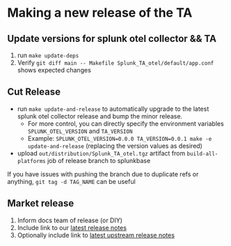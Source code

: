# Making a new release of the TA

## Update versions for splunk otel collector && TA
1. run `make update-deps`
2. Verify `git diff main -- Makefile Splunk_TA_otel/default/app.conf` shows expected changes


## Cut Release
- run `make update-and-release` to automatically upgrade to the latest splunk otel collector release and bump the minor release.
    - For more control, you can directly specify the environment variables `SPLUNK_OTEL_VERSION` and `TA_VERSION`
    - Example: `SPLUNK_OTEL_VERSION=0.0.0 TA_VERSION=0.0.1 make -e update-and-release` (replacing the version values as desired)
- upload `out/distribution/Splunk_TA_otel.tgz` artifact from `build-all-platforms` job of release branch to splunkbase

If you have issues with pushing the branch due to duplicate refs or anything, `git tag -d TAG_NAME` can be useful

## Market release
1. Inform docs team of release (or DIY)
2. Include link to our [latest release notes](https://github.com/signalfx/splunk-otel-collector/releases/)
3. Optionally include link to [latest upstream release notes](https://github.com/open-telemetry/opentelemetry-collector-contrib/releases)
